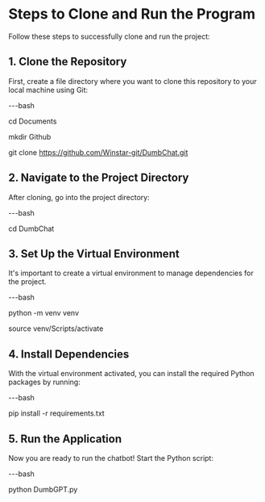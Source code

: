# Steps to Clone and Run the Program

Follow these steps to successfully clone and run the project:

## 1. Clone the Repository

First, create a file directory where you want to clone this repository to your local machine using Git:

---bash

cd Documents

mkdir Github

git clone https://github.com/Winstar-git/DumbChat.git

## 2. Navigate to the Project Directory

After cloning, go into the project directory:

---bash

cd DumbChat

## 3. Set Up the Virtual Environment

It's important to create a virtual environment to manage dependencies for the project.

---bash

python -m venv venv

source venv/Scripts/activate

## 4. Install Dependencies
With the virtual environment activated, you can install the required Python packages by running:

---bash

pip install -r requirements.txt

## 5. Run the Application
Now you are ready to run the chatbot! Start the Python script:

---bash

python DumbGPT.py
